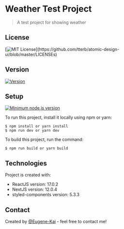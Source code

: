 # Weather Test Project

> A test project for showing weather

## License

[![MIT License](https://img.shields.io/apm/l/atomic-design-ui.svg?)](https://github.com/tterb/atomic-design-ui/blob/master/LICENSEs)

## Version

[![Version](https://badge.fury.io/gh/tterb%2FHyde.svg)](https://badge.fury.io/gh/tterb%2FHyde)

## Setup

[![Minimum node.js version](http://img.shields.io/badge/node-14.17.0-brightgreen.svg)](https://nodejs.org/uk/blog/release/v14.17.0/)

To run this project, install it locally using npm or yarn:

```
$ npm install or yarn install
$ npm run dev or yarn dev
```

To build this project, run the command:

```
$ npm run build or yarn build
```

## Technologies

Project is created with:

- ReactJS version: 17.0.2
- NextJS version: 12.0.4
- styled-components version: 5.3.3

## Contact

Created by [@Eugene-Kai](https://github.com/Eugene-Kai) - feel free to contact me!
